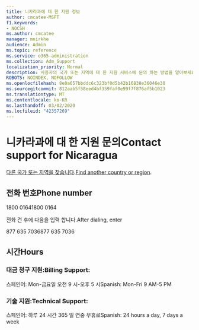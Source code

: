 ```yaml
---
title: 니카라과에 대 한 지원 정보
author: cmcatee-MSFT
f1.keywords:
- NOCSH
ms.author: cmcatee
manager: mnirkhe
audience: Admin
ms.topic: reference
ms.service: o365-administration
ms.collection: Adm_Support
localization_priority: Normal
description: 사용자의 국가 또는 지역에 대 한 지원 서비스에 문의 하는 방법을 알아보세요.
ROBOTS: NOINDEX, NOFOLLOW
ms.openlocfilehash: 8e0a657bbddc6c323bf0d5b42b16838e36046e30
ms.sourcegitcommit: 812aab5f58eed4bf359faf0e99f7f876af5b1023
ms.translationtype: MT
ms.contentlocale: ko-KR
ms.lasthandoff: 03/02/2020
ms.locfileid: "42357269"
---
```

# <a name="contact-support-for-nicaragua"></a><span data-ttu-id="a2dd9-103">니카라과에 대 한 지원 문의</span><span class="sxs-lookup"><span data-stu-id="a2dd9-103">Contact support for Nicaragua</span></span>

<span data-ttu-id="a2dd9-104">[다른 국가 또는 지역을 찾습니다](../contact-support-for-business-products.md).</span><span class="sxs-lookup"><span data-stu-id="a2dd9-104">[Find another country or region](../contact-support-for-business-products.md).</span></span>

## <a name="phone-number"></a><span data-ttu-id="a2dd9-105">전화 번호</span><span class="sxs-lookup"><span data-stu-id="a2dd9-105">Phone number</span></span>
<span data-ttu-id="a2dd9-106">1800 0164</span><span class="sxs-lookup"><span data-stu-id="a2dd9-106">1800 0164</span></span>

<span data-ttu-id="a2dd9-107">전화 건 후에 다음을 입력 합니다.</span><span class="sxs-lookup"><span data-stu-id="a2dd9-107">After dialing, enter</span></span>

<span data-ttu-id="a2dd9-108">877 635 7036</span><span class="sxs-lookup"><span data-stu-id="a2dd9-108">877 635 7036</span></span>

## <a name="hours"></a><span data-ttu-id="a2dd9-109">시간</span><span class="sxs-lookup"><span data-stu-id="a2dd9-109">Hours</span></span>
### <a name="billing-support"></a><span data-ttu-id="a2dd9-110">대금 청구 지원:</span><span class="sxs-lookup"><span data-stu-id="a2dd9-110">Billing Support:</span></span>

<span data-ttu-id="a2dd9-111">스페인어: Mon-금요일 오전 9 시-오후 5 시</span><span class="sxs-lookup"><span data-stu-id="a2dd9-111">Spanish: Mon-Fri 9 AM-5 PM</span></span>

### <a name="technical-support"></a><span data-ttu-id="a2dd9-112">기술 지원:</span><span class="sxs-lookup"><span data-stu-id="a2dd9-112">Technical Support:</span></span>

<span data-ttu-id="a2dd9-113">스페인어: 하루 24 시간 365 일 연중 무휴로</span><span class="sxs-lookup"><span data-stu-id="a2dd9-113">Spanish: 24 hours a day, 7 days a week</span></span>
